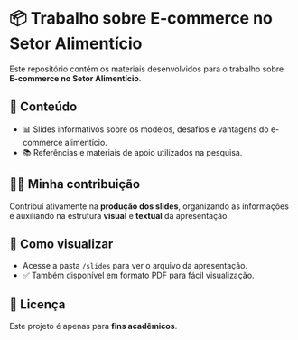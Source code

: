 
# 📦 **Trabalho sobre E-commerce no Setor Alimentício**

Este repositório contém os materiais desenvolvidos para o trabalho sobre **E-commerce no Setor Alimentício**.

## 📝 **Conteúdo**

* 📊 Slides informativos sobre os modelos, desafios e vantagens do e-commerce alimentício.
* 📚 Referências e materiais de apoio utilizados na pesquisa.

## 🙋‍♂️ **Minha contribuição**

Contribuí ativamente na **produção dos slides**, organizando as informações e auxiliando na estrutura **visual** e **textual** da apresentação.

## 👀 **Como visualizar**

* Acesse a pasta `/slides` para ver o arquivo da apresentação.
* ✅ Também disponível em formato PDF para fácil visualização.

## 🛑 **Licença**

Este projeto é apenas para **fins acadêmicos**.

